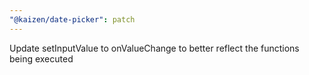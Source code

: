 ```yaml
---
"@kaizen/date-picker": patch
---
```


Update setInputValue to onValueChange to better reflect the functions being executed
